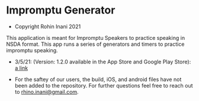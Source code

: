 # Impromptu Generator

* Copyright Rohin Inani 2021

This application is meant for Impromptu Speakers to practice speaking in NSDA format. 
This app runs a series of generators and timers to practice impromptu speaking.


* 3/5/21: (Version: 1.2.0 available in the App Store and Google Play Store): [a link](hyperurl.co/impromptugenerator)

* For the saftey of our users, the build, iOS, and android files have not been added to the repository. For further questions feel free to reach out   to rhino.inani@gmail.com.
